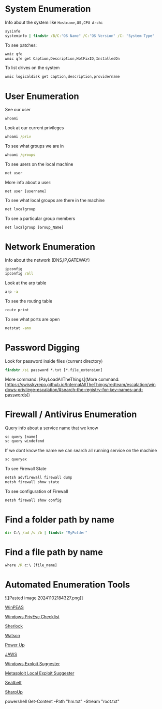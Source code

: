 
# System Enumeration

Info about the system like ```Hostname,OS,CPU Archi```
```cmd
sysinfo
systeminfo | findstr /B/C:"OS Name" /C:"OS Version" /C: "System Type"
```

To see patches:
```cmd
wmic qfe
wmic qfe get Caption,Description,HotFixID,InstalledOn
```

To list drives on the system
```cmd
wmic logicaldisk get caption,description,providername
```

# User Enumeration

See our user
```cmd
whoami
```

Look at our current privileges
```cmd
whoami /priv
```

To see what groups we are in
```cmd
whoami /groups
```

To see users on the local machine
```cmd
net user
```

More info about a user:
```
net user [username]
```

To see what local groups are there in the machine
```cmd
net localgroup
```

To see a particular group members
```cmd
net localgroup [Group_Name]
```

# Network Enumeration

Info about the network (DNS,IP,GATEWAY)
```cmd
ipconfig
ipconfig /all
```

Look at the arp table
```cmd
arp -a
```

To see the routing table
```cmd
route print
```

To see what ports are open
```cmd
netstat -ano
```

# Password Digging

Look for password inside files (current directory)
```cmd
findstr /si password *.txt [*.file_extension]
```

More command: [PayLoadAllTheThings](More command:[https://swisskyrepo.github.io/InternalAllTheThings/redteam/escalation/windows-privilege-escalation/#search-the-registry-for-key-names-and-passwords])

# Firewall / Antivirus Enumeration

Query info about a service name that we know
```cmd
sc query [name]
sc query windefend
```

If we dont know the name we can search all running service on the machine
```cmd
sc queryex
```

To see Firewall State
```cmd
netsh advfirewall firewall dump
netsh firewall show state
```

To see configuration of Firewall
```cmd
netsh firewall show config
```

# Find a folder path by name

```cmd
dir C:\ /ad /s /b | findstr "MyFolder"
```

# Find a file path by name
```cmd
where /R c:\ [file_name]
```


# Automated Enumeration Tools

![[Pasted image 20241102184327.png]]

[WinPEAS ](https://github.com/carlospolop/privilege-escalation-awesome-scripts-suite/tree/master/winPEAS)

[Windows PrivEsc Checklist](https://book.hacktricks.xyz/windows/checklist-windows-privilege-escalation)

[Sherlock](https://github.com/rasta-mouse/Sherlock)

[Watson](https://github.com/rasta-mouse/Watson)

[Power Up](https://github.com/PowerShellMafia/PowerSploit/tree/master/Privesc)

[JAWS](https://github.com/411Hall/JAWS)

[Windows Exploit Suggester](https://github.com/AonCyberLabs/Windows-Exploit-Suggester)

[Metasploit Local Exploit Suggester](https://blog.rapid7.com/2015/08/11/metasploit-local-exploit-suggester-do-less-get-more/)

[Seatbelt](https://github.com/GhostPack/Seatbelt)

[SharpUp](https://github.com/GhostPack/SharpUp)


powershell Get-Content -Path "hm.txt" -Stream "root.txt"